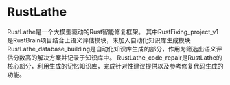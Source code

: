 # RustLathe
RustLathe是一个大模型驱动的Rust智能修复框架。
其中RustFixing_project_v1是RustBrain项目结合上语义评估模块，未加入自动化知识库生成模块
RustLathe_database_building是自动化知识库生成的部分，作用为筛选出语义评估分数高的解决方案并记录于知识库中。
RustLathe_code_repair是RustLathe的核心部分，利用生成的记忆知识库，完成针对性建议提供以及参考修复代码生成的功能。
